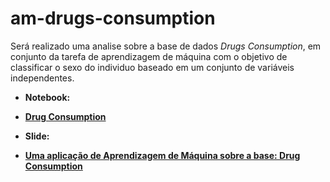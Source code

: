 # am-drugs-consumption

Será realizado uma analise sobre a base de dados *Drugs Consumption*, em conjunto da tarefa de aprendizagem de máquina com o objetivo de classificar o sexo do individuo baseado em um conjunto de variáveis independentes.

* **Notebook:**

- [**Drug Consumption**](https://colab.research.google.com/github/Manuelfjr/am-drugs-consumption/blob/main/relatorio01_ml.ipynb)

* **Slide:**

- [**Uma aplicação de Aprendizagem de Máquina sobre a base: Drug Consumption**](https://www.overleaf.com/8953121427cmdfrgpkzzfk)